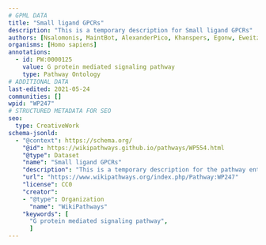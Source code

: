 ```yaml
---
# GPML DATA
title: "Small ligand GPCRs"
description: "This is a temporary description for Small ligand GPCRs"
authors: [Nsalomonis, MaintBot, AlexanderPico, Khanspers, Egonw, Eweitz]
organisms: [Homo sapiens]
annotations:
  - id: PW:0000125
    value: G protein mediated signaling pathway
    type: Pathway Ontology
# ADDITIONAL DATA
last-edited: 2021-05-24
communities: []
wpid: "WP247"
# STRUCTURED METADATA FOR SEO
seo:
  type: CreativeWork
schema-jsonld:
  - "@context": https://schema.org/
    "@id": https://wikipathways.github.io/pathways/WP554.html
    "@type": Dataset
    "name": "Small ligand GPCRs"
    "description": "This is a temporary description for the pathway entitled: Small ligand GPCRs"
    "url": "https://www.wikipathways.org/index.php/Pathway:WP247"
    "license": CC0
    "creator":
    - "@type": Organization
      "name": "WikiPathways"
    "keywords": [
      "G protein mediated signaling pathway",
      ]
---
```

